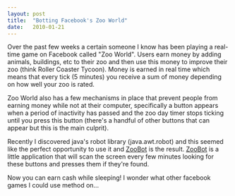 ```yaml
---
layout: post
title:  "Botting Facebook's Zoo World"
date:   2010-01-21
---
```

Over the past few weeks a certain someone I know has been playing a real-time game on Facebook called "Zoo World". Users earn money by adding animals, buildings, etc to their zoo and then use this money to improve their zoo (think Roller Coaster Tycoon). Money is earned in real time which means that every tick (5 minutes) you receive a sum of money depending on how well your zoo is rated.

Zoo World also has a few mechanisms in place that prevent people from earning money while not at their computer, specifically a button appears when a period of inactivity has passed and the zoo day timer stops ticking until you press this button (there's a handful of other buttons that can appear but this is the main culprit).

Recently I discovered java's robot library (java.awt.robot) and this seemed like the perfect opportunity to use it and [ZooBot](http://www.xmech.net/portfolio/desktop/zoo/) is the result. [ZooBot](http://www.xmech.net/portfolio/desktop/zoo/) is a little application that will scan the screen every few minutes looking for these buttons and presses them if they're found.

Now you can earn cash while sleeping! I wonder what other facebook games I could use method on...